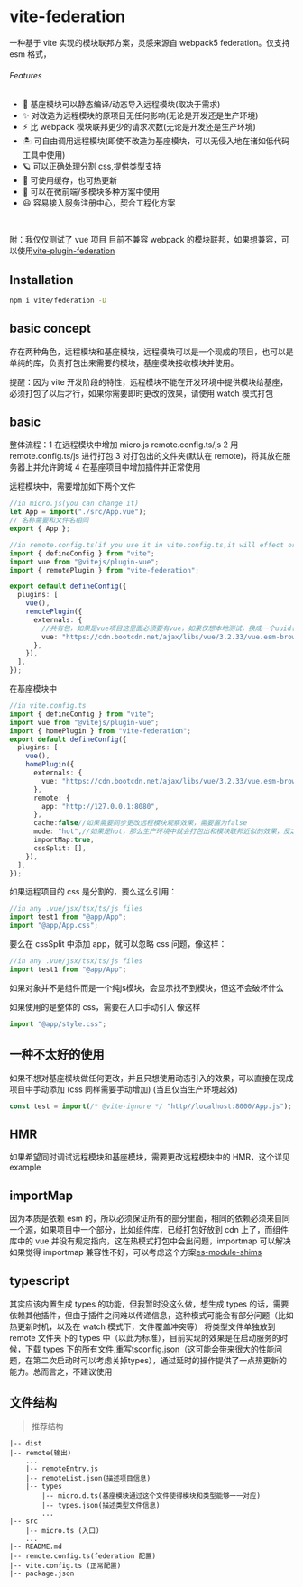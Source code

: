# vite-federation

一种基于 vite 实现的模块联邦方案，灵感来源自 webpack5 federation。仅支持 esm 格式，

###### Features

- 💚 基座模块可以静态编译/动态导入远程模块(取决于需求)
- ✨ 对改造为远程模块的原项目无任何影响(无论是开发还是生产环境)
- ⚡️ 比 webpack 模块联邦更少的请求次数(无论是开发还是生产环境)
- 🏝  可自由调用远程模块(即使不改造为基座模块，可以无侵入地在诸如低代码工具中使用)
- 🪐 可以正确处理分割 css,提供类型支持
- 🦾 可使用缓存，也可热更新
- 🌈 可以在微前端/多模块多种方案中使用
- 😃 容易接入服务注册中心，契合工程化方案

<br>

附：我仅仅测试了 vue 项目
目前不兼容 webpack 的模块联邦，如果想兼容，可以使用<a href="https://github.com/originjs/vite-plugin-federation">vite-plugin-federation</a>
<br>

## Installation

```bash
npm i vite/federation -D
```

## basic concept

存在两种角色，远程模块和基座模块，远程模块可以是一个现成的项目，也可以是单纯的库，负责打包出来需要的模块，基座模块接收模块并使用。

提醒：因为 vite 开发阶段的特性，远程模块不能在开发环境中提供模块给基座，必须打包了以后才行，如果你需要即时更改的效果，请使用 watch 模式打包

## basic

整体流程：1 在远程模块中增加 micro.js remote.config.ts/js
2 用 remote.config.ts/js 进行打包
3 对打包出的文件夹(默认在 remote)，将其放在服务器上并允许跨域
4 在基座项目中增加插件并正常使用

远程模块中，需要增加如下两个文件

```ts
//in micro.js(you can change it)
let App = import("./src/App.vue");
// 名称需要和文件名相同
export { App };
```

```ts
//in remote.config.ts(if you use it in vite.config.ts,it will effect origin project bundling )
import { defineConfig } from "vite";
import vue from "@vitejs/plugin-vue";
import { remotePlugin } from "vite-federation";

export default defineConfig({
  plugins: [
    vue(),
    remotePlugin({
      externals: {
        //共有包，如果是vue项目这里面必须要有vue，如果仅想本地测试，换成一个uuid也未尝不可
        vue: "https://cdn.bootcdn.net/ajax/libs/vue/3.2.33/vue.esm-browser.js", //cdn url
      },
    }),
  ],
});
```

在基座模块中

```ts
//in vite.config.ts
import { defineConfig } from "vite";
import vue from "@vitejs/plugin-vue";
import { homePlugin } from "vite-federation";
export default defineConfig({
  plugins: [
    vue(),
    homePlugin({
      externals: {
        vue: "https://cdn.bootcdn.net/ajax/libs/vue/3.2.33/vue.esm-browser.js",//和远程模块中一定要一样
      },
      remote: {
        app: "http://127.0.0.1:8080",
      },
      cache:false//如果需要同步更改远程模块观察效果，需要置为false
      mode: "hot",//如果是hot，那么生产环境中就会打包出和模块联邦近似的效果，反之则和普通项目无区别
      importMap:true,
      cssSplit: [],
    }),
  ],
});

```

如果远程项目的 css 是分割的，要么这么引用：

```ts
//in any .vue/jsx/tsx/ts/js files
import test1 from "@app/App";
import "@app/App.css";
```

要么在 cssSplit 中添加 app，就可以忽略 css 问题，像这样：

```ts
//in any .vue/jsx/tsx/ts/js files
import test1 from "@app/App";
```
如果对象并不是组件而是一个纯js模块，会显示找不到模块，但这不会破坏什么

如果使用的是整体的 css，需要在入口手动引入
像这样

```ts
import "@app/style.css";
```

## 一种不太好的使用

如果不想对基座模块做任何更改，并且只想使用动态引入的效果，可以直接在现成项目中手动添加 (css 同样需要手动增加)
(当且仅当生产环境起效)

```ts
const test = import(/* @vite-ignore */ "http//localhost:8000/App.js");
```

## HMR

如果希望同时调试远程模块和基座模块，需要更改远程模块中的 HMR，这个详见 example

## importMap

因为本质是依赖 esm 的，所以必须保证所有的部分里面，相同的依赖必须来自同一个源，如果项目中一个部分，比如组件库，已经打包好放到 cdn 上了，而组件库中的 vue 并没有规定指向，这在热模式打包中会出问题，importmap 可以解决
如果觉得 importmap 兼容性不好，可以考虑这个方案<a href="https://github.com/guybedford/es-module-shims">es-module-shims</a>

## typescript

其实应该内置生成 types 的功能，但我暂时没这么做，想生成 types 的话，需要依赖其他插件，但由于插件之间难以传递信息，这种模式可能会有部分问题（比如热更新时机，以及在 watch 模式下，文件覆盖冲突等）
将类型文件单独放到 remote 文件夹下的 types 中（以此为标准），目前实现的效果是在启动服务的时候，下载 types 下的所有文件,重写tsconfig.json（这可能会带来很大的性能问题，在第二次启动时可以考虑关掉types），通过延时的操作提供了一点热更新的能力。总而言之，不建议使用

## 文件结构

> 推荐结构

    |-- dist
    |-- remote(输出)
        ...
        |-- remoteEntry.js
        |-- remoteList.json(描述项目信息)
        |-- types
            |-- micro.d.ts(基座模块通过这个文件使得模块和类型能够一一对应)
            |-- types.json(描述类型文件信息)
            ...
    |-- src
        |-- micro.ts (入口)
        ...
    |-- README.md
    |-- remote.config.ts(federation 配置)
    |-- vite.config.ts (正常配置)
    |-- package.json
